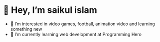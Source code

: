 # 👋 Hey, I’m saikul islam
- 👀 I’m interested in video games, football, animation video and learning something new 
- 🌱 I’m currently learning web development at Programming Hero


<!---
saikulislam4/saikulislam4 is a ✨ special ✨ repository because its `README.md` (this file) appears on your GitHub profile.
You can click the Preview link to take a look at your changes.
--->
